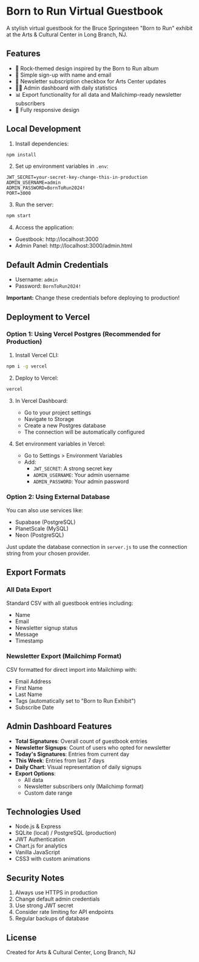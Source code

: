 # Born to Run Virtual Guestbook

A stylish virtual guestbook for the Bruce Springsteen "Born to Run" exhibit at the Arts & Cultural Center in Long Branch, NJ.

## Features

- 🎸 Rock-themed design inspired by the Born to Run album
- 📝 Simple sign-up with name and email
- 📧 Newsletter subscription checkbox for Arts Center updates
- 👨‍💼 Admin dashboard with daily statistics
- 📊 Export functionality for all data and Mailchimp-ready newsletter subscribers
- 📱 Fully responsive design

## Local Development

1. Install dependencies:
```bash
npm install
```

2. Set up environment variables in `.env`:
```env
JWT_SECRET=your-secret-key-change-this-in-production
ADMIN_USERNAME=admin
ADMIN_PASSWORD=BornToRun2024!
PORT=3000
```

3. Run the server:
```bash
npm start
```

4. Access the application:
- Guestbook: http://localhost:3000
- Admin Panel: http://localhost:3000/admin.html

## Default Admin Credentials

- Username: `admin`
- Password: `BornToRun2024!`

**Important:** Change these credentials before deploying to production!

## Deployment to Vercel

### Option 1: Using Vercel Postgres (Recommended for Production)

1. Install Vercel CLI:
```bash
npm i -g vercel
```

2. Deploy to Vercel:
```bash
vercel
```

3. In Vercel Dashboard:
   - Go to your project settings
   - Navigate to Storage
   - Create a new Postgres database
   - The connection will be automatically configured

4. Set environment variables in Vercel:
   - Go to Settings > Environment Variables
   - Add:
     - `JWT_SECRET`: A strong secret key
     - `ADMIN_USERNAME`: Your admin username
     - `ADMIN_PASSWORD`: Your admin password

### Option 2: Using External Database

You can also use services like:
- Supabase (PostgreSQL)
- PlanetScale (MySQL)
- Neon (PostgreSQL)

Just update the database connection in `server.js` to use the connection string from your chosen provider.

## Export Formats

### All Data Export
Standard CSV with all guestbook entries including:
- Name
- Email
- Newsletter signup status
- Message
- Timestamp

### Newsletter Export (Mailchimp Format)
CSV formatted for direct import into Mailchimp with:
- Email Address
- First Name
- Last Name
- Tags (automatically set to "Born to Run Exhibit")
- Subscribe Date

## Admin Dashboard Features

- **Total Signatures**: Overall count of guestbook entries
- **Newsletter Signups**: Count of users who opted for newsletter
- **Today's Signatures**: Entries from current day
- **This Week**: Entries from last 7 days
- **Daily Chart**: Visual representation of daily signups
- **Export Options**: 
  - All data
  - Newsletter subscribers only (Mailchimp format)
  - Custom date range

## Technologies Used

- Node.js & Express
- SQLite (local) / PostgreSQL (production)
- JWT Authentication
- Chart.js for analytics
- Vanilla JavaScript
- CSS3 with custom animations

## Security Notes

1. Always use HTTPS in production
2. Change default admin credentials
3. Use strong JWT secret
4. Consider rate limiting for API endpoints
5. Regular backups of database

## License

Created for Arts & Cultural Center, Long Branch, NJ